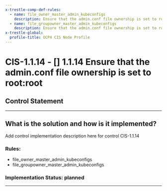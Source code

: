```yaml
---
x-trestle-comp-def-rules:
  - name: file_owner_master_admin_kubeconfigs
    description: Ensure that the admin.conf file ownership is set to root:root
  - name: file_groupowner_master_admin_kubeconfigs
    description: Ensure that the admin.conf file ownership is set to root:root
x-trestle-global:
  profile-title: OCP4 CIS Node Profile
---
```


# CIS-1.1.14 - \[\] 1.1.14 Ensure that the admin.conf file ownership is set to root:root

## Control Statement

______________________________________________________________________

## What is the solution and how is it implemented?

<!-- For implementation status enter one of: implemented, partial, planned, alternative, not-applicable -->

<!-- Note that the list of rules under ### Rules: is read-only and changes will not be captured after assembly to JSON -->

Add control implementation description here for control CIS-1.1.14

### Rules:

  - file_owner_master_admin_kubeconfigs
  - file_groupowner_master_admin_kubeconfigs

### Implementation Status: planned

______________________________________________________________________
